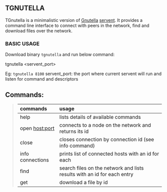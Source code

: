  ## TGNUTELLA

 TGnutella is a minimalistic version of [Gnutella](https://en.wikipedia.org/wiki/Gnutella) [servent](https://en.wiktionary.org/wiki/servent). It provides a command line interface to connect with peers in the network, find and download files over the network.

 ### BASIC USAGE
Download binary `tgnutella` and run below command:

tgnutella <servent_port>  

Eg: `tgnutella 8100`
servent_port: the port where current servent will run and listen for command and descriptors


## Commands:
> |commands         | usage                                                                 |
> |:--------------- |:----------------------------------------------------------------------|
> |help             |lists details of available commands                                    |
> |open <host:port> |connects to a node on the network and returns its id                   |
> |close <id>       |closes connection by connection id (see info command)                  |
> |info connections |prints list of connected hosts with an id for each                     |
> |find <keyword>   |search files on the network and lists results with an id for each entry|
> |get <id>         |download a file by id                                                  |